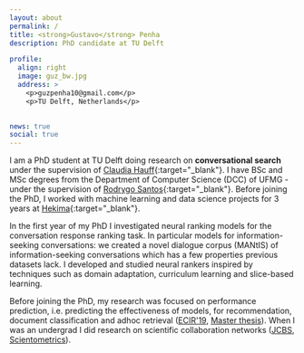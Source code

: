 ```yaml
---
layout: about
permalink: /
title: <strong>Gustavo</strong> Penha
description: PhD candidate at TU Delft

profile:
  align: right
  image: guz_bw.jpg
  address: >
    <p>guzpenha10@gmail.com</p>
    <p>TU Delft, Netherlands</p>
    

news: true
social: true
---
```


I am a PhD student at TU Delft doing research on **conversational search** under the supervision of [Claudia Hauff](https://chauff.github.io/){:target="_blank"}. I have BSc and MSc degrees from the Department of Computer Science (DCC) of UFMG - under the supervision of [Rodrygo Santos](https://homepages.dcc.ufmg.br/~rodrygo/){:target="_blank"}. Before joining the PhD, I worked with machine learning and data science projects for 3 years at [Hekima](http://www.hekima.com/){:target="_blank"}.


In the first year of my PhD I investigated neural ranking models for the conversation response ranking task. In particular models for information-seeking conversations: we created a novel dialogue corpus (MANtIS) of information-seeking conversations which has a few properties previous datasets lack. I developed and studied neural rankers inspired by techniques such as domain adaptation, curriculum learning and slice-based learning.

Before joining the PhD, my research was focused on performance prediction, i.e. predicting the effectiveness of models, for recommendation, document classification and adhoc retrieval ([ECIR'19](https://homepages.dcc.ufmg.br/~rodrygo/wp-content/papercite-data/pdf/penha2019ecir.pdf), [Master thesis](https://drive.google.com/file/d/1ScGA8EASeQbJvOLXJTBY77_zJNF0kspx/view)). When I was an undergrad I did research on scientific collaboration networks ([JCBS](https://link.springer.com/content/pdf/10.1186%2Fs13173-017-0059-6.pdf), [Scientometrics](https://dl.acm.org/doi/10.1007/s11192-016-1901-x])).
